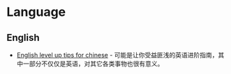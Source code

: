 # Language

## English

- [English level up tips for chinese](https://github.com/byoungd/English-level-up-tips-for-Chinese) - 可能是让你受益匪浅的英语进阶指南，其中一部分不仅仅是英语，对其它各类事物也很有意义。
